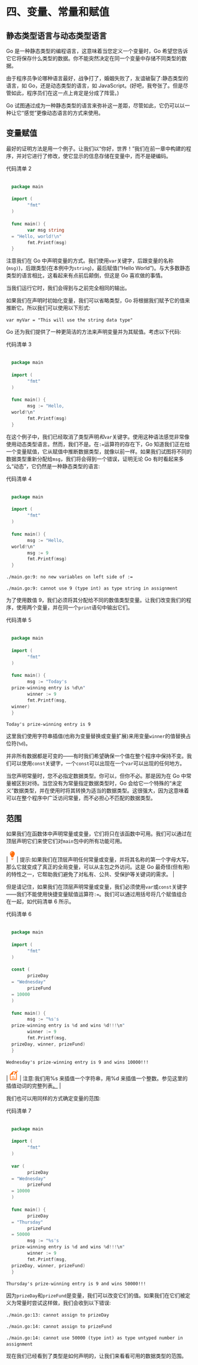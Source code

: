 # 四、变量、常量和赋值

## 静态类型语言与动态类型语言

Go 是一种静态类型的编程语言，这意味着当您定义一个变量时，Go 希望您告诉它它将保存什么类型的数据。你不能突然决定在同一个变量中存储不同类型的数据。

由于程序员争论哪种语言最好，战争打了，婚姻失败了，友谊破裂了:静态类型的语言，如 Go，还是动态类型的语言，如 JavaScript。(好吧，我夸张了。但是尽管如此，程序员们在这一点上肯定是分成了阵营。)

Go 试图通过成为一种静态类型的语言来弥补这一差距，尽管如此，它仍可以以一种让它“感觉”更像动态语言的方式来使用。

## 变量赋值

最好的证明方法是用一个例子。让我们以“你好，世界！”我们在前一章中构建的程序，并对它进行了修改，使它显示的信息存储在变量中，而不是硬编码。

代码清单 2

```go

  package main

  import (
        "fmt"
  )

  func main() {
        var msg string
  = "Hello, world!\n"
        fmt.Printf(msg)
  }

```

注意我们在 Go 中声明变量的方式。我们使用`var`关键字，后跟变量的名称(`msg)`)，后跟类型(在本例中为`string`)，最后赋值(“Hello World”)。与大多数静态类型的语言相比，这看起来有点前后颠倒，但这是 Go 喜欢做的事情。

当我们运行它时，我们会得到与之前完全相同的输出。

如果我们在声明时初始化变量，我们可以省略类型，Go 将根据我们赋予它的值来推断它。所以我们可以使用以下形式:

`var myVar = "This will use the string data type"`

Go 还为我们提供了一种更简洁的方法来声明变量并为其赋值。考虑以下代码:

代码清单 3

```go

  package main

  import (
        "fmt"
  )

  func main() {
        msg := "Hello,
  world!\n"
        fmt.Printf(msg)
  }

```

在这个例子中，我们已经取消了类型声明*和*`var`关键字。使用这种语法感觉非常像使用动态类型语言。然而，我们不是。在`:=`运算符的存在下，Go 知道我们正在给一个变量赋值，它从赋值中推断数据类型，就像以前一样。如果我们试图将不同的数据类型重新分配给`msg`，我们将会得到一个错误，证明无论 Go 有时看起来多么“动态”，它仍然是一种静态类型的语言:

代码清单 4

```go

  package main

  import (
        "fmt"
  )

  func main() {
        msg := "Hello,
  world!\n"
        msg := 9
        fmt.Printf(msg)
  }

```

`./main.go:9: no new variables on left side of :=`

`./main.go:9: cannot use 9 (type int) as type string in assignment`

为了使用数值 9，我们必须将其分配给不同的数值类型变量。让我们改变我们的程序，使用两个变量，并在同一个`print`语句中输出它们。

代码清单 5

```go

  package main

  import (
        "fmt"
  )

  func main() {
        msg := "Today's
  prize-winning entry is %d\n"
        winner := 9
        fmt.Printf(msg,
  winner)
  }

```

`Today's prize-winning entry is 9`

这里我们使用字符串插值(也称为变量替换或变量扩展)来用变量`winner`的值替换占位符(`%d`)。

并非所有数据都是可变的——有时我们希望确保一个值在整个程序中保持不变。我们可以使用`const`关键字，一个`const`可以出现在一个`var`可以出现的任何地方。

当您声明常量时，您不必指定数据类型。你可以，但你不必。那是因为在 Go 中常量被区别对待。当您没有为常量指定数据类型时，Go 会给它一个特殊的“未定义”数据类型，并在使用时将其转换为适当的数据类型。这很强大，因为这意味着可以在整个程序中广泛访问常量，而不必担心不匹配的数据类型。

## 范围

如果我们在函数体中声明常量或变量，它们将只在该函数中可用。我们可以通过在顶层声明它们来使它们对`main`包中的所有功能可用。

| ![](img/tip.png) | 提示:如果我们在顶层声明任何常量或变量，并将其名称的第一个字母大写，那么它就变成了真正的全局变量，可以从主包之外访问。这是 Go 最奇怪(但有用)的特性之一，它帮助我们避免了对私有、公共、受保护等关键词的需求。 |

但是请记住，如果我们在顶层声明常量或变量，我们必须使用`var`或`const`关键字——我们不能使用快捷变量赋值运算符`:=`。我们可以通过用括号将几个赋值组合在一起，如代码清单 6 所示。

代码清单 6

```go

  package main

  import (
        "fmt"
  )

  const (
        prizeDay
  = "Wednesday"
        prizeFund
  = 10000
  )

  func main() {
        msg := "%s's
  prize-winning entry is %d and wins %d!!!\n"
        winner := 9
        fmt.Printf(msg,
  prizeDay, winner, prizeFund)
  }

```

`Wednesday's prize-winning entry is 9 and wins 10000!!!`

| ![](img/note.png) | 注意:我们用%s 来插值一个字符串，用%d 来插值一个整数。参见这里的插值动词的完整列表[。](https://golang.org/pkg/fmt/) |

我们也可以用同样的方式确定变量的范围:

代码清单 7

```go

  package main

  import (
        "fmt"
  )

  var (
        prizeDay
  = "Wednesday"
        prizeFund
  = 10000
  )

  func main() {
        prizeDay
  = "Thursday"
        prizeFund
  = 50000
        msg := "%s's
  prize-winning entry is %d and wins %d!!!\n"
        winner := 9
        fmt.Printf(msg,
  prizeDay, winner, prizeFund)
  }

```

`Thursday's prize-winning entry is 9 and wins 50000!!!`

因为`prizeDay`和`prizeFund`是变量，我们可以改变它们的值。如果我们在它们被定义为常量时尝试这样做，我们会收到以下错误:

`./main.go:13: cannot assign to prizeDay`

`./main.go:14: cannot assign to prizeFund`

`./main.go:14: cannot use 50000 (type int) as type untyped number in assignment`

现在我们已经看到了类型是如何声明的，让我们来看看可用的数据类型的范围。
